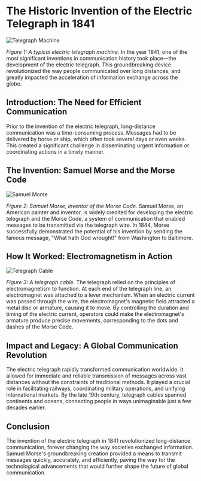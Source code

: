 # The Historic Invention of the Electric Telegraph in 1841

![Telegraph Machine](/img/1689478996229.png)

*Figure 1: A typical electric telegraph machine.*
In the year 1841, one of the most significant inventions in communication history took place—the development of the electric telegraph. This groundbreaking device revolutionized the way people communicated over long distances, and greatly impacted the acceleration of information exchange across the globe.

## Introduction: The Need for Efficient Communication

Prior to the invention of the electric telegraph, long-distance communication was a time-consuming process. Messages had to be delivered by horse or ship, which often took several days or even weeks. This created a significant challenge in disseminating urgent information or coordinating actions in a timely manner.

## The Invention: Samuel Morse and the Morse Code

![Samuel Morse](/img/1689479004938.png)

*Figure 2: Samuel Morse, inventor of the Morse Code.*
Samuel Morse, an American painter and inventor, is widely credited for developing the electric telegraph and the Morse Code, a system of communication that enabled messages to be transmitted via the telegraph wire. In 1844, Morse successfully demonstrated the potential of his invention by sending the famous message, "What hath God wrought!" from Washington to Baltimore.

## How It Worked: Electromagnetism in Action

![Telegraph Cable](/img/1689479013534.png)

*Figure 3: A telegraph cable.*
The telegraph relied on the principles of electromagnetism to function. At each end of the telegraph line, an electromagnet was attached to a lever mechanism. When an electric current was passed through the wire, the electromagnet's magnetic field attracted a metal disc or armature, causing it to move. By controlling the duration and timing of the electric current, operators could make the electromagnet's armature produce precise movements, corresponding to the dots and dashes of the Morse Code.

## Impact and Legacy: A Global Communication Revolution

The electric telegraph rapidly transformed communication worldwide. It allowed for immediate and reliable transmission of messages across vast distances without the constraints of traditional methods. It played a crucial role in facilitating railways, coordinating military operations, and unifying international markets. By the late 19th century, telegraph cables spanned continents and oceans, connecting people in ways unimaginable just a few decades earlier.

## Conclusion

The invention of the electric telegraph in 1841 revolutionized long-distance communication, forever changing the way societies exchanged information. Samuel Morse's groundbreaking creation provided a means to transmit messages quickly, accurately, and efficiently, paving the way for the technological advancements that would further shape the future of global communication.